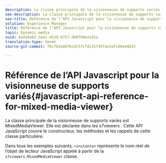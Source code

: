 ```yaml
---
description: La classe principale de la visionneuse de supports variés est MixedMediaViewer. Elle est déclarée dans les  s7viewers . Cette API JavaScript couvre le constructeur, les méthodes et les rappels de cette classe particulière.
seo-description: La classe principale de la visionneuse de supports variés est MixedMediaViewer. Elle est déclarée dans les  s7viewers . Cette API JavaScript couvre le constructeur, les méthodes et les rappels de cette classe particulière.
seo-title: Référence de l’API Javascript pour la visionneuse de supports variés
solution: Experience Manager
title: Référence de l’API Javascript pour la visionneuse de supports variés
topic: Dynamic media
uuid: 8a416e62-3ae1-4539-8757-d68f99ea1d1a
translation-type: tm+mt
source-git-commit: 7bc7b3a86fbcdc57cfdc31745fae3afc06e44b15

---
```



# Référence de l’API Javascript pour la visionneuse de supports variés{#javascript-api-reference-for-mixed-media-viewer}

La classe principale de la visionneuse de supports variés est MixedMediaViewer. Elle est déclarée dans les  s7viewers . Cette API JavaScript couvre le constructeur, les méthodes et les rappels de cette classe particulière.

Dans tous les exemples suivants, `<instance>` représente le nom réel de l’objet de lecteur JavaScript appelé à partir de la `s7viewers.MixedMediaViewer` classe.
